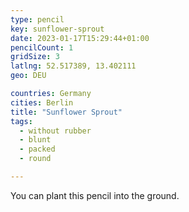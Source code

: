 ```yaml
---
type: pencil
key: sunflower-sprout
date: 2023-01-17T15:29:44+01:00
pencilCount: 1
gridSize: 3
latlng: 52.517389, 13.402111
geo: DEU

countries: Germany
cities: Berlin
title: "Sunflower Sprout"
tags:
  - without rubber
  - blunt
  - packed
  - round

---
```


You can plant this pencil into the ground.
